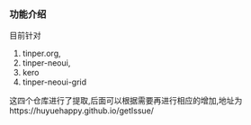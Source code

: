 ### 功能介绍
目前针对
1. tinper.org,
2. tinper-neoui,
3. kero
4. tinper-neoui-grid

这四个仓库进行了提取,后面可以根据需要再进行相应的增加,地址为https://huyuehappy.github.io/getIssue/
